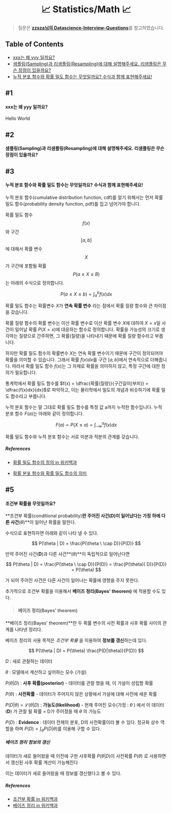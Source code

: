 <div align='center'>
  <h1>📈 Statistics/Math 📈</h1>
</div>

> 질문은 <strong>[zzsza님의 Datascience-Interview-Questions](https://github.com/zzsza/Datascience-Interview-Questions)</strong>를 참고하였습니다.

## Table of Contents

- [xxx는 왜 yyy 일까요?](#1)
- [샘플링(Sampling)과 리샘플링(Resampling)에 대해 설명해주세요. 리샘플링은 무슨 장점이 있을까요?](#2)
- [누적 분포 함수와 확률 밀도 함수는 무엇일까요? 수식과 함께 표현해주세요!](#3)

## #1

#### xxx는 왜 yyy 일까요?

Hello World

## #2

#### 샘플링(Sampling)과 리샘플링(Resampling)에 대해 설명해주세요. 리샘플링은 무슨 장점이 있을까요?

## #3

#### 누적 분포 함수와 확률 밀도 함수는 무엇일까요? 수식과 함께 표현해주세요!

누적 분포 함수(cumulative distribution function, cdf)를 알기 위해서는 먼저 확률 밀도 함수(probability density function, pdf)를 집고 넘어가야 합니다.

확률 밀도 함수 $$ f(x) $$ ​​​​와 구간 $$[a, b]$$​​​에 대해서 확률 변수 $$X$$​​​가 구간에 포함될 확률 $$P(a\leq X \leq B)$$​​​는 아래의 수식으로 정의합니다.​

$$
P(a \leq X \leq b) = \int_{a}^{b}{f(x)dx}
$$

확률 밀도 함수는 확률변수 $X$가 **연속 확률 변수** 라는 점에서 확률 질량 함수와 큰 차이점을 갖습니다.

확률 질량 함수의 확률 변수는 이산 확률 변수로 이산 확률 변수 $X$에 대하여 $X=x$일 사건이 일어날 확률 $P(X=x)$​​​에 대응하는 함수로 정의합니다. 확률을 가능성의 크기로 생각하는 질량으로 간주하면, 그 확률(질량)을 나타내기 때문에 확률 질량 함수라고 부릅니다.

하지만 확률 밀도 함수의 확률변수 $X$는 연속 확률 변수이기 때문에 구간이 정의되어야 확률을 의미할 수 있습니다. 그래서 확률 $f(x)dx$를 구간 $[a, b]$에서 연속적으로 더해줍니다. 따라서 확률 밀도 함수 $f(x)$​는 그 자체로 확률을 의미하지 않고, 특정 구간에 대한 정의가 필요합니다.

통계학에서 확률 밀도 함수를 $f(x) = \dfrac{확률(질량)}{구간길이(부피)} = \dfrac{f(x)dx}{dx}$​​로 파악하고​​​​​​​​, 이는 물리학에서 밀도의 개념과 비슷하기에 확률 밀도 함수라고 부릅니다.

누적 분포 함수는 말 그대로 확률 밀도 함수를 특정 값 a까지 누적한 함수입니다. 누적 분포 함수 $F(a)$​는 아래와 같이 정의합니다.

$$
F(a) = P(X\le a) = \int_{-\infty}^{a}{f(x)dx}
$$

확률 밀도 함수와 누적 분포 함수는 서로 미분과 적분의 관계를 갖습니다.

##### References

- [확률 밀도 함수의 정의 in 위키백과](https://ko.wikipedia.org/wiki/%ED%99%95%EB%A5%A0_%EB%B0%80%EB%8F%84_%ED%95%A8%EC%88%98)

- [확률 분포 함수와 확률 밀도 함수의 의미](https://velog.io/@groovallstar/%ED%99%95%EB%A5%A0-%EB%B6%84%ED%8F%AC-%ED%95%A8%EC%88%98%EC%99%80-%ED%99%95%EB%A5%A0-%EB%B0%80%EB%8F%84-%ED%95%A8%EC%88%98%EC%9D%98-%EC%9D%98%EB%AF%B8)

## #5

#### 조건부 확률을 무엇일까요?

**조건부 확률(conditional probability)**란 주어진 사건(**D**)이 일어났다는 가정 하에 다른 사건**($\theta$​)**이 일어난 확률을 말한다.

수식으로 표현하자면 아래와 같이 나타 낼 수 있다.

$$
P(\theta | D) = \frac{P(\theta \ \cap D)}{P(D)}
$$

만약 주어진 사건(**D**)과 다른 사건**($\theta$)**이 독립적으로 일어난다면

$$
P(\theta | D) = \frac{P(\theta \ \cap D)}{P(D)} = \frac{P(\theta)( D)}{P(D)} = P(\theta)
$$

가 되어 주어진 사건은 다른 사건이 일어나는 확률에 영향을 주지 못한다.

추가적으로 조건부 확률을 이용해서 **베이즈 정리(Bayes' theorem)** 에 적용할 수도 있다.

> #### 베이즈 정리(Bayes' theorem)

**베이즈 정리(Bayes' theorem)**란 두 확률 변수의 사전 확률과 사후 확률 사이의 관계를 나타낸 정리다.

베이즈 정리의 사용 목적은 _조건부 확률_ 을 이용하여 **정보를 갱신**하는데 있다.

$$
P(\theta | D) = P(\theta) \frac{P(D|\theta)}{P(D)}
$$

$D$ : 새로 관찰하는 데이터

$\theta$ : 모델에서 계산하고 싶어하는 모수 (가설)

$P(\theta | D)$ : **사후 확률(posterior)** - 데이터를 관찰 했을 때, 이 가설이 성립할 확률

$P(\theta)$ : **사전확률** - 데이터가 주어지지 않은 상황에서 가설에 대해 사전에 세운 확률

$P(D | \theta)$​ = $\mathcal{L}(\theta|D)$​ : **가능도(likelihood)** - 현재 주어진 모수(가정 : $\theta$​ ) 에서 이 데이터(**D**) 가 관찰 될 확률 = D가 주어졌을 때 $\theta$ 의 가능도

$P(D)$​​​​ : **Evidence** : 데이터 전체의 분포, D의 사전확률이라 볼 수 있다. 정규화 상수 역할을 하며 $P(D) = \int_\theta P(D|\theta)$​​ 를 이용해 구할 수 있다.

##### 베이즈 정리 정보의 갱신

데이터가 새로 들어왔을 때 이전에 구한 사후확률 $P(\theta | D)$​​이 사전확률 $P(\theta)$​​​ 로 사용하면서 갱신된 사후 확률 계산이 가능해진다

이는 데이터가 새로 들어왔을 때 정보를 갱신했다고 볼 수 있다.

##### References

- [조건부 확률 in 위키백과](https://ko.wikipedia.org/wiki/조건부_확률)
- [베이즈 정리 in 위키백과](https://ko.wikipedia.org/wiki/베이즈_정리)
